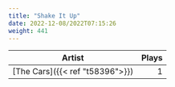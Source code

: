 ```yaml
---
title: "Shake It Up"
date: 2022-12-08/2022T07:15:26
weight: 441
---
```




 Artist | Plays 
----- | -----:
[The Cars]({{< ref "t58396">}}) | 1
